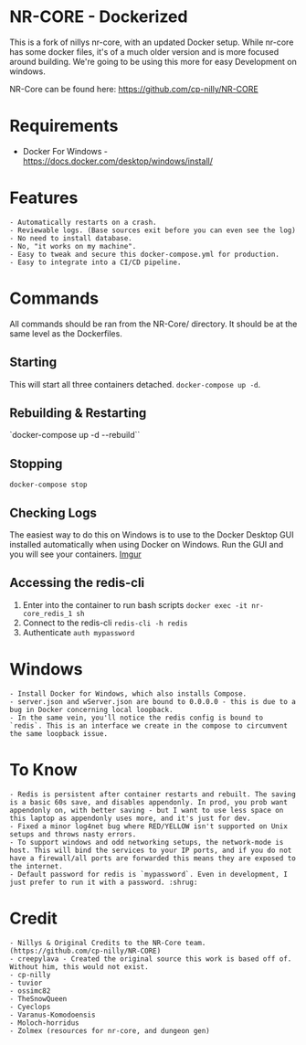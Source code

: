 # NR-CORE - Dockerized

This is a fork of nillys nr-core, with an updated Docker setup. While nr-core has some docker files, it's of a much older version and is more focused around building. We're going to be using this more for easy Development on windows.

NR-Core can be found here: https://github.com/cp-nilly/NR-CORE

# Requirements
- Docker For Windows - https://docs.docker.com/desktop/windows/install/

# Features
	- Automatically restarts on a crash.
	- Reviewable logs. (Base sources exit before you can even see the log)
	- No need to install database.
	- No, "it works on my machine".
	- Easy to tweak and secure this docker-compose.yml for production.
	- Easy to integrate into a CI/CD pipeline.
	
# Commands

All commands should be ran from the NR-Core/ directory. It should be at the same level as the Dockerfiles.

## Starting
This will start all three containers detached.
`docker-compose up -d`. 

## Rebuilding & Restarting
`docker-compose up -d --rebuild``

## Stopping
`docker-compose stop`

## Checking Logs
The easiest way to do this on Windows is to use to the Docker Desktop GUI installed automatically when using Docker on Windows. Run the GUI and you will see your containers. 
[Imgur](https://imgur.com/se6OKDf)

## Accessing the redis-cli
1) Enter into the container to run bash scripts
`docker exec -it nr-core_redis_1 sh`
2) Connect to the redis-cli
`redis-cli -h redis`
3) Authenticate
`auth mypassword`



# Windows
	- Install Docker for Windows, which also installs Compose. 
	- server.json and wServer.json are bound to 0.0.0.0 - this is due to a bug in Docker concerning local loopback.
	- In the same vein, you'll notice the redis config is bound to `redis`. This is an interface we create in the compose to circumvent the same loopback issue.

# To Know
	- Redis is persistent after container restarts and rebuilt. The saving is a basic 60s save, and disables appendonly. In prod, you prob want appendonly on, with better saving - but I want to use less space on this laptop as appendonly uses more, and it's just for dev.
	- Fixed a minor log4net bug where RED/YELLOW isn't supported on Unix setups and throws nasty errors.
	- To support windows and odd networking setups, the network-mode is host. This will bind the services to your IP ports, and if you do not have a firewall/all ports are forwarded this means they are exposed to the internet.
	- Default password for redis is `mypassword`. Even in development, I just prefer to run it with a password. :shrug:

# Credit
	- Nillys & Original Credits to the NR-Core team. (https://github.com/cp-nilly/NR-CORE)
	- creepylava - Created the original source this work is based off of. Without him, this would not exist.
	- cp-nilly
	- tuvior
	- ossimc82
	- TheSnowQueen
	- Cyeclops
	- Varanus-Komodoensis
	- Moloch-horridus
	- Zolmex (resources for nr-core, and dungeon gen)
